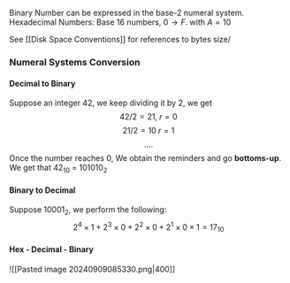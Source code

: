 
Binary Number can be expressed in the base-2 numeral system.
Hexadecimal Numbers: Base 16 numbers, $0 \to F$. with $A=10$

See [[Disk Space Conventions]] for references to bytes size/
### Numeral Systems Conversion

#### Decimal to Binary

Suppose an integer $42$, we keep dividing it by $2$, we get
$$42/2=21, \;r=0 $$
$$21/2=10\;r=1$$
$$....$$
Once the number reaches $0$, We obtain the reminders and go **bottoms-up**. We get that $42_{10}$ = $101010_{2}$

#### Binary to Decimal

Suppose $10001_{2}$, we perform the following:
$$2^{4}\times1 + 2^{3}\times0+2^{2}\times0+2^{1}\times0\times1=17_{10}$$

#### Hex - Decimal - Binary

![[Pasted image 20240909085330.png|400]]
